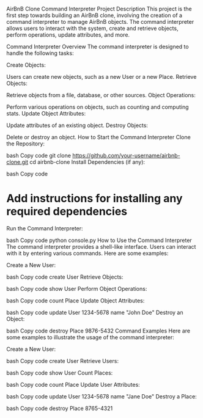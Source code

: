 AirBnB Clone Command Interpreter
Project Description
This project is the first step towards building an AirBnB clone, involving the creation of a command interpreter to manage AirBnB objects. The command interpreter allows users to interact with the system, create and retrieve objects, perform operations, update attributes, and more.

Command Interpreter Overview
The command interpreter is designed to handle the following tasks:

Create Objects:

Users can create new objects, such as a new User or a new Place.
Retrieve Objects:

Retrieve objects from a file, database, or other sources.
Object Operations:

Perform various operations on objects, such as counting and computing stats.
Update Object Attributes:

Update attributes of an existing object.
Destroy Objects:

Delete or destroy an object.
How to Start the Command Interpreter
Clone the Repository:

bash
Copy code
git clone https://github.com/your-username/airbnb-clone.git
cd airbnb-clone
Install Dependencies (if any):

bash
Copy code
# Add instructions for installing any required dependencies
Run the Command Interpreter:

bash
Copy code
python console.py
How to Use the Command Interpreter
The command interpreter provides a shell-like interface. Users can interact with it by entering various commands. Here are some examples:

Create a New User:

bash
Copy code
create User
Retrieve Objects:

bash
Copy code
show User
Perform Object Operations:

bash
Copy code
count Place
Update Object Attributes:

bash
Copy code
update User 1234-5678 name "John Doe"
Destroy an Object:

bash
Copy code
destroy Place 9876-5432
Command Examples
Here are some examples to illustrate the usage of the command interpreter:

Create a New User:

bash
Copy code
create User
Retrieve Users:

bash
Copy code
show User
Count Places:

bash
Copy code
count Place
Update User Attributes:

bash
Copy code
update User 1234-5678 name "Jane Doe"
Destroy a Place:

bash
Copy code
destroy Place 8765-4321
